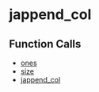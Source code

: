 # jappend_col

## Function Calls
- [ones](CSD/kCSD/ica/kCsd1D_ICA/STICA_UTIL/ones.md)
- [size](CSD/kCSD/ica/kCsd1D_ICA/STICA_UTIL/size.md)
- [jappend_col](jappend_col.md)
